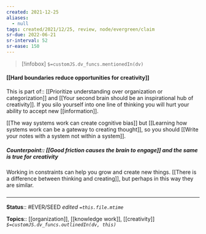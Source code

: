 ```yaml
---
created: 2021-12-25 
aliases:
  - null
tags: created/2021/12/25, review, node/evergreen/claim
sr-due: 2022-06-21
sr-interval: 52
sr-ease: 150
---
```

> [!infobox]
`$=customJS.dv_funcs.mentionedIn(dv)`

#### [[Hard boundaries reduce opportunities for creativity]] 

This is 
part of:: [[Prioritize understanding over organization or categorization]] and [[Your second brain should be an inspirational hub of creativity]].
If you silo yourself into one line of thinking you will hurt your ability to accept new [[information]]. 

[[The way systems work can create cognitive bias]] but
[[Learning how systems work can be a gateway to creating thought]],
so you should [[Write your notes with a system not within a system]].

##### Counterpoint:: [[Good friction causes the brain to engage]] and the same is true for creativity

Working in constraints can help you grow and create new things.
[[There is a difference between thinking and creating]], but perhaps in this way they are similar.
### <hr class="footnote"/>

**Status**:: #EVER/SEED 
*edited `=this.file.mtime`*

**Topics**:: [[organization]], [[knowledge work]], [[creativity]]
*`$=customJS.dv_funcs.outlinedIn(dv, this)`*
